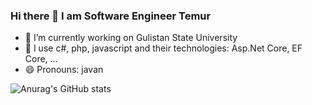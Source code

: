 ### Hi there 👋 I am Software Engineer Temur

- 🔭 I’m currently working on Gulistan State University
- 🌱 I use c#, php, javascript and their technologies: Asp.Net Core, EF Core, ...
- 😄 Pronouns: javan

![Anurag's GitHub stats](https://github-readme-stats.vercel.app/api?username=ganiyevtemur1&show_icons=true&theme=radical&count_private=true)
